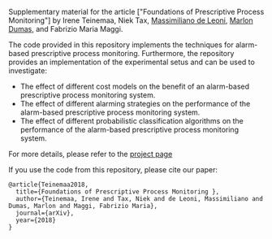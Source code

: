 Supplementary material for the article ["Foundations of Prescriptive Process Monitoring"] by Irene Teinemaa, Niek Tax, [Massimiliano de Leoni](http://www.win.tue.nl/~mdeleoni/), [Marlon Dumas](http://kodu.ut.ee/~dumas/), and Fabrizio Maria Maggi.

The code provided in this repository implements the techniques for alarm-based prescriptive process monitoring.
Furthermore, the repository provides an implementation of the experimental setus and can be used to investigate:
* The effect of different cost models on the benefit of an alarm-based prescriptive process monitoring system.
* The effect of different alarming strategies on the performance of the alarm-based prescriptive process monitoring system.
* The effect of different probabilistic classification algorithms on the performance of the alarm-based prescriptive process monitoring system.

For more details, please refer to the [project page](https://verenich.github.io/ProcessSequencePrediction)

If you use the code from this repository, please cite our paper:
```
@article{Teinemaa2018,
  title={Foundations of Prescriptive Process Monitoring },
  author={Teinemaa, Irene and Tax, Niek and de Leoni, Massimiliano and Dumas, Marlon and Maggi, Fabrizio Maria},
  journal={arXiv},
  year={2018}
}

